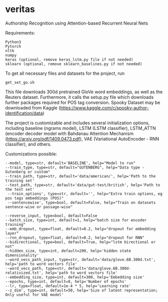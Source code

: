 # veritas
Authorship Recognition using Attention-based Recurrent Neural Nets

Requirements:
```
Python3
Pytorch
nltk
numpy
keras (optional, remove keras_lstm.py file if not needed)
sklearn (optional, remove sklearn_baselines.py if not needed)
```

To get all necessary files and datasets for the project, run 

```
get_set_go.sh
```
This file downloads 300d pretrained GloVe word embeddings, as well as the Reuters dataset. Furthermore, it calls the setup.py file which downloads further packages required for POS tag conversion.
Spooky Dataset may be downloaded from Kaggle (https://www.kaggle.com/c/spooky-author-identification/data)


The project is customizable and includes several initialization options, including baseline (ngrams model), LSTM (LSTM classifier), LSTM_ATTN (encoder decoder model with Bahdanau Attention Mechanism (https://arxiv.org/pdf/1409.0473.pdf), VAE (Variational AutoEncoder - RNN classifier), and others. 

Customizations possible:
```
--model, type=str, default='BASELINE', help="Model to run"
--train_type, type=str, default="GUTENBERG", help="Data type - Gutenberg or custom"
--train_path, type=str, default='data/american/', help='Path to the training set'
--test_path, type=str, default='data/gut-test/british', help='Path to the test set'
 --train_options', type=str, default='', help="Extra train options, eg pos tags embeddings (POS)"
 --sentencewise', type=bool, default=False, help="Train on datasets sentence-wise or passage-wise"

--reverse_input, type=bool, default=False
--batch_size, type=int, default=1, help="batch size for encoder training"
--emb_dropout, type=float, default=0.2, help="dropout for embedding layer"
--rnn_dropout, type=float, default=0.2, help="dropout for RNN"
--bidirectional, type=bool, default=True, help="lstm birectional or not"
--hidden_size, type=int, default=200, help='hidden state dimensionality'
--word_vecs_path_input, type=str, default='data/glove.6B.300d.txt', help='path to word vectors file'
--word_vecs_path, type=str, default='data/glove.6B.300d-relativized.txt', help='path to word vectors file'
--embedding_size, type=int, default=300, help='Embedding size'
--epochs, type=int, default=8, help='Number of epochs'
--lr, type=float, default=1e-4 * 5, help='Learning rate'
--z_dim', type=int, default=50, help='Size of latent representation; Only useful for VAE model'

